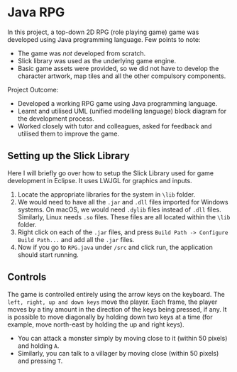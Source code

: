 # Java RPG

In this project, a top-down 2D RPG (role playing game) game was developed using Java programming language. Few points to note:
* The game was _not_ developed from scratch.
* Slick library was used as the underlying game engine.
* Basic game assets were provided, so we did not have to develop the character artwork, map tiles and all the other compulsory components.

Project Outcome:
* Developed a working RPG game using Java programming language.
* Learnt and utilised UML (unified modelling language) block diagram for the development process.
* Worked closely with tutor and colleagues, asked for feedback and utilised them to improve the game.

## Setting up the Slick Library

Here I will briefly go over how to setup the Slick Library used for game development in Eclipse. It uses LWJGL for graphics and inputs.

1. Locate the appropriate libraries for the system in `\lib` folder.
2. We would need to have all the `.jar` and `.dll` files imported for Windows systems. On macOS, we would need `.dylib` files instead of `.dll` files. Similarly, Linux needs `.so` files. These files are all located within the `\lib` folder.
3. Right click on each of the `.jar` files, and press `Build Path -> Configure Build Path...` and add all the `.jar` files.
4. Now if you go to `RPG.java` under `/src` and click run, the application should start running.

## Controls

The game is controlled entirely using the arrow keys on the keyboard. The `left, right, up and down keys` move the player. Each frame, the player moves by a tiny amount in the direction of the keys being pressed, if any. It is possible to move diagonally by holding down two keys at a time (for example, move north-east by holding the up and right keys).

* You can attack a monster simply by moving close to it (within 50 pixels) and holding `A`.
* Similarly, you can talk to a villager by moving close (within 50 pixels) and pressing `T`.
